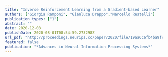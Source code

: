 ```yaml
---
title: "Inverse Reinforcement Learning from a Gradient-based Learner"
authors: ["Giorgia Ramponi", "Gianluca Drappo","Marcello Restelli"]
publication_types: ["1"]
abstract: ""
date: 2020-12-08
publishDate: 2020-08-01T08:54:59.273298Z
url_pdf: "http://proceedings.neurips.cc/paper/2020/file/19aa6c6fb4ba9fcf39e893ff1fd5b5bd-Paper.pdf"
featured: false
publication: "*Advances in Neural Information Processing Systems*"
---
```




